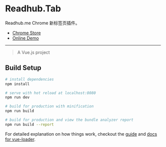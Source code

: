 # Readhub.Tab

Readhub.me Chrome 新标签页插件。

* [Chrome Store](https://chrome.google.com/webstore/detail/readhubtab/lplndfbdjbiofehpnckdkfjobpdbfpma)
* [Online Demo](http://kenya.kshift.me)

---

> A Vue.js project

## Build Setup

``` bash
# install dependencies
npm install

# serve with hot reload at localhost:8080
npm run dev

# build for production with minification
npm run build

# build for production and view the bundle analyzer report
npm run build --report
```

For detailed explanation on how things work, checkout the [guide](http://vuejs-templates.github.io/webpack/) and [docs for vue-loader](http://vuejs.github.io/vue-loader).

